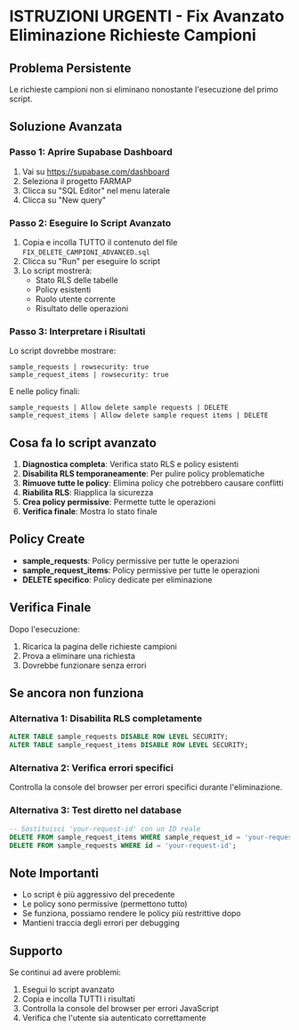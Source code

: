 # ISTRUZIONI URGENTI - Fix Avanzato Eliminazione Richieste Campioni

## Problema Persistente
Le richieste campioni non si eliminano nonostante l'esecuzione del primo script.

## Soluzione Avanzata

### Passo 1: Aprire Supabase Dashboard
1. Vai su https://supabase.com/dashboard
2. Seleziona il progetto FARMAP
3. Clicca su "SQL Editor" nel menu laterale
4. Clicca su "New query"

### Passo 2: Eseguire lo Script Avanzato
1. Copia e incolla TUTTO il contenuto del file `FIX_DELETE_CAMPIONI_ADVANCED.sql`
2. Clicca su "Run" per eseguire lo script
3. Lo script mostrerà:
   - Stato RLS delle tabelle
   - Policy esistenti
   - Ruolo utente corrente
   - Risultato delle operazioni

### Passo 3: Interpretare i Risultati
Lo script dovrebbe mostrare:
```
sample_requests | rowsecurity: true
sample_request_items | rowsecurity: true
```

E nelle policy finali:
```
sample_requests | Allow delete sample requests | DELETE
sample_request_items | Allow delete sample request items | DELETE
```

## Cosa fa lo script avanzato
1. **Diagnostica completa**: Verifica stato RLS e policy esistenti
2. **Disabilita RLS temporaneamente**: Per pulire policy problematiche
3. **Rimuove tutte le policy**: Elimina policy che potrebbero causare conflitti
4. **Riabilita RLS**: Riapplica la sicurezza
5. **Crea policy permissive**: Permette tutte le operazioni
6. **Verifica finale**: Mostra lo stato finale

## Policy Create
- **sample_requests**: Policy permissive per tutte le operazioni
- **sample_request_items**: Policy permissive per tutte le operazioni
- **DELETE specifico**: Policy dedicate per eliminazione

## Verifica Finale
Dopo l'esecuzione:
1. Ricarica la pagina delle richieste campioni
2. Prova a eliminare una richiesta
3. Dovrebbe funzionare senza errori

## Se ancora non funziona

### Alternativa 1: Disabilita RLS completamente
```sql
ALTER TABLE sample_requests DISABLE ROW LEVEL SECURITY;
ALTER TABLE sample_request_items DISABLE ROW LEVEL SECURITY;
```

### Alternativa 2: Verifica errori specifici
Controlla la console del browser per errori specifici durante l'eliminazione.

### Alternativa 3: Test diretto nel database
```sql
-- Sostituisci 'your-request-id' con un ID reale
DELETE FROM sample_request_items WHERE sample_request_id = 'your-request-id';
DELETE FROM sample_requests WHERE id = 'your-request-id';
```

## Note Importanti
- Lo script è più aggressivo del precedente
- Le policy sono permissive (permettono tutto)
- Se funziona, possiamo rendere le policy più restrittive dopo
- Mantieni traccia degli errori per debugging

## Supporto
Se continui ad avere problemi:
1. Esegui lo script avanzato
2. Copia e incolla TUTTI i risultati
3. Controlla la console del browser per errori JavaScript
4. Verifica che l'utente sia autenticato correttamente
